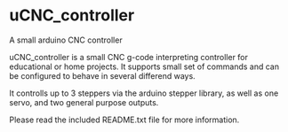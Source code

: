 uCNC_controller
===============

A small arduino CNC controller

uCNC_controller is a small CNC g-code interpreting controller for educational or home projects.
It supports small set of commands and can be configured to behave in several differend ways.

It controlls up to 3 steppers via the arduino stepper library, as well as one servo, and two general purpose outputs.

Please read the included README.txt file for more information.
